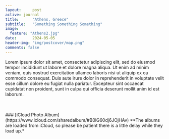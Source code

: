```yaml
---
layout:     post
active: journal
title:      "Athens, Greece"
subtitle:   "Something Something Something"
image:
  feature: "Athens2.jpg"
date:       2024-05-05
header-img: "img/postcover/map.png"
comments: false
---
```


Lorem ipsum dolor sit amet, consectetur adipiscing elit, sed do eiusmod tempor incididunt ut labore et dolore magna aliqua. Ut enim ad minim veniam, quis nostrud exercitation ullamco laboris nisi ut aliquip ex ea commodo consequat. Duis aute irure dolor in reprehenderit in voluptate velit esse cillum dolore eu fugiat nulla pariatur. Excepteur sint occaecat cupidatat non proident, sunt in culpa qui officia deserunt mollit anim id est laborum.

<br>
<br>
### [iCloud Photo Album](https://www.icloud.com/sharedalbum/#B0lG60dj6JOjHAv)
**The albums are loaded from iCloud, so please be patient there is a little delay while they load up.*
